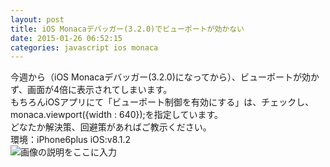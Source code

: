 ```yaml
---
layout: post
title: iOS Monacaデバッガー(3.2.0)でビューポートが効かない
date: 2015-01-26 06:52:15
categories: javascript ios monaca
---
```

<p>今週から（iOS Monacaデバッガー(3.2.0)になってから）、ビューポートが効かず、画面が4倍に表示されてしまいます。<br>
もちろんiOSアプリにて「ビューポート制御を有効にする」は、チェックし、monaca.viewport({width : 640});を指定しています。<br>
どなたか解決策、回避策があればご教示ください。<br>
環境：iPhone6plus iOS:v8.1.2<br>
<img src="https://i.stack.imgur.com/C2XEz.jpg" alt="画像の説明をここに入力"></p>
